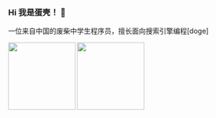 ### Hi 我是蛋壳！ 👋

一位来自中国的废柴中学生程序员，擅长面向搜索引擎编程[doge]

  <a href="https://dkdk.eu.org">
  <img align="left" height="137px" src="https://github-readme-stats.vercel.app/api?username=DanKE123abc&show_icons=true" />
  </a>
  <a href="https://dkdk.eu.org">
  <img align="left" height="137px" src="https://github-readme-stats.vercel.app/api/top-langs/?username=DanKE123abc&layout=compact" />
  </a>
